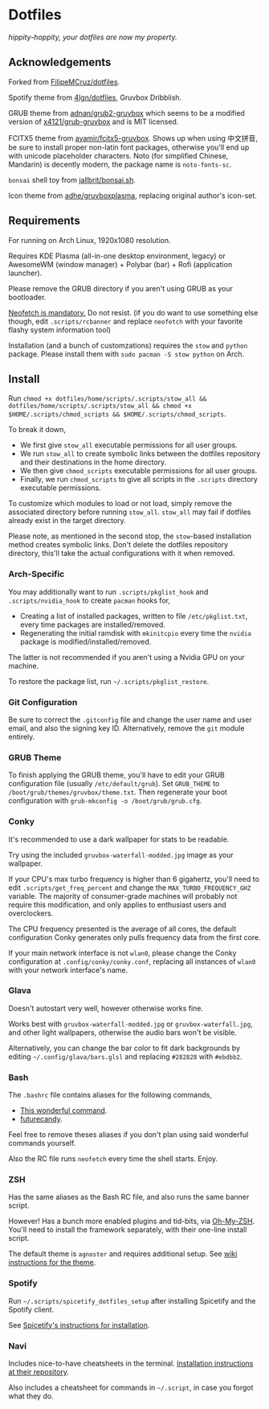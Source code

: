 # Dotfiles
*hippity-hoppity, your dotfiles are now my property.*

## Acknowledgements
Forked from [FilipeMCruz/dotfiles](https://github.com/FilipeMCruz/dotfiles/).

Spotify theme from [4lgn/dotfiles](https://github.com/morpheusthewhite/spicetify-themes), Gruvbox Dribblish.

GRUB theme from [adnan/grub2-gruvbox](https://git.fs.lmu.de/adnan/grub2-gruvbox) which seems to be a modified version of [x4121/grub-gruvbox](https://github.com/x4121/grub-gruvbox) and is MIT licensed.

FCITX5 theme from [ayamir/fcitx5-gruvbox](https://github.com/ayamir/fcitx5-gruvbox). Shows up when using 中文拼音, be sure to install proper non-latin font packages, otherwise you'll end up with unicode placeholder characters.
Noto (for simplified Chinese, Mandarin) is decently modern, the package name is `noto-fonts-sc`.

`bonsai` shell toy from [jallbrit/bonsai.sh](https://gitlab.com/jallbrit/bonsai.sh/-/tree/master).

Icon theme from [adhe/gruvboxplasma](https://www.opencode.net/adhe/gruvboxplasma), replacing original author's icon-set.

## Requirements
For running on Arch Linux, 1920x1080 resolution.

Requires KDE Plasma (all-in-one desktop environment, legacy) or AwesomeWM (window manager) + Polybar (bar) + Rofi (application launcher).

Please remove the GRUB directory if you aren't using GRUB as your bootloader.

[Neofetch is mandatory.](https://github.com/dylanaraps/neofetch) Do not resist. (if you do want to use something else though, edit `.scripts/rcbanner` and replace `neofetch` with your favorite flashy system information tool)

Installation (and a bunch of customzations) requires the `stow` and `python` package. Please install them with `sudo pacman -S stow python` on Arch.

## Install
Run `chmod +x dotfiles/home/scripts/.scripts/stow_all && dotfiles/home/scripts/.scripts/stow_all && chmod +x $HOME/.scripts/chmod_scripts && $HOME/.scripts/chmod_scripts`.

To break it down,

- We first give `stow_all` executable permissions for all user groups.
- We run `stow_all` to create symbolic links between the dotfiles repository and their destinations in the home directory.
- We then give `chmod_scripts` executable permissions for all user groups.
- Finally, we run `chmod_scripts` to give all scripts in the `.scripts` directory executable permissions.

To customize which modules to load or not load, simply remove the associated directory before running `stow_all`.
`stow_all` may fail if dotfiles already exist in the target directory.

Please note, as mentioned in the second stop, the `stow`-based installation method creates symbolic links.
Don't delete the dotfiles repository directory, this'll take the actual configurations with it when removed.

### Arch-Specific
You may additionally want to run `.scripts/pkglist_hook` and `.scripts/nvidia_hook` to create `pacman` hooks for,

- Creating a list of installed packages, written to file `/etc/pkglist.txt`, every time packages are installed/removed.
- Regenerating the initial ramdisk with `mkinitcpio` every time the `nvidia` package is modified/installed/removed.

The latter is not recommended if you aren't using a Nvidia GPU on your machine.

To restore the package list, run `~/.scripts/pkglist_restore`.

### Git Configuration
Be sure to correct the `.gitconfig` file and change the user name and user email, and also the signing key ID.
Alternatively, remove the `git` module entirely.

### GRUB Theme
To finish applying the GRUB theme, you'll have to edit your GRUB configuration file (usually `/etc/default/grub`).
Set `GRUB_THEME` to `/boot/grub/themes/gruvbox/theme.txt`. Then regenerate your boot configuration with `grub-mkconfig -o /boot/grub/grub.cfg`.

### Conky
It's recommended to use a dark wallpaper for stats to be readable.

Try using the included `gruvbox-waterfall-modded.jpg` image as your wallpaper.

If your CPU's max turbo frequency is higher than 6 gigahertz, you'll need to edit `.scripts/get_freq_percent` and change the `MAX_TURBO_FREQUENCY_GHZ` variable.
The majority of consumer-grade machines will probably not require this modification, and only applies to enthusiast users and overclockers.

The CPU frequency presented is the average of all cores, the default configuration Conky generates only pulls frequency data from the first core.

If your main network interface is not `wlan0`, please change the Conky configuration at `.config/conky/conky.conf`, replacing all instances of `wlan0` with your network interface's name.

### Glava
Doesn't autostart very well, however otherwise works fine.

Works best with `gruvbox-waterfall-modded.jpg` or `gruvbox-waterfall.jpg`, and other light wallpapers, otherwise the audio bars won't be visible.

Alternatively, you can change the bar color to fit dark backgrounds by editing `~/.config/glava/bars.glsl` and replacing `#282828` with `#ebdbb2`.

### Bash
The `.bashrc` file contains aliases for the following commands,
* [This wonderful command](https://github.com/nvbn/thefuck).
* [futurecandy](https://dreamerslegacy.xyz/git/perpetualCreations/futurecandy).

Feel free to remove theses aliases if you don't plan using said wonderful commands yourself.

Also the RC file runs `neofetch` every time the shell starts. Enjoy.

### ZSH
Has the same aliases as the Bash RC file, and also runs the same banner script.

However! Has a bunch more enabled plugins and tid-bits, via [Oh-My-ZSH](https://ohmyz.sh/). You'll need to install the framework separately, with their one-line install script.

The default theme is `agnoster` and requires additional setup. See [wiki instructions for the theme](https://github.com/ohmyzsh/ohmyzsh/wiki/Themes).

### Spotify
Run `~/.scripts/spicetify_dotfiles_setup` after installing Spicetify and the Spotify client.

See [Spicetify's instructions for installation](https://github.com/khanhas/spicetify-cli/wiki/Installation).

### Navi
Includes nice-to-have cheatsheets in the terminal. [Installation instructions at their repository](https://github.com/denisidoro/navi).

Also includes a cheatsheet for commands in `~/.script`, in case you forgot what they do.
